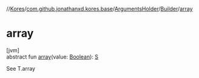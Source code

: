 //[Kores](../../../../index.md)/[com.github.jonathanxd.kores.base](../../index.md)/[ArgumentsHolder](../index.md)/[Builder](index.md)/[array](array.md)

# array

[jvm]\
abstract fun [array](array.md)(value: [Boolean](https://kotlinlang.org/api/latest/jvm/stdlib/kotlin/-boolean/index.html)): [S](index.md)

See T.array
